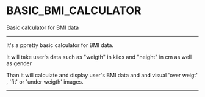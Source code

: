 # BASIC_BMI_CALCULATOR
Basic calculator for BMI data

****************************
It's a ppretty basic calculator for BMI data.

It will take user's data such as "weigth" in kilos and "height" in cm as well as gender

Than it will calculate and display user's BMI data and and visual 'over weigt' , 'fit' or 'under weigth' images.


****************************
